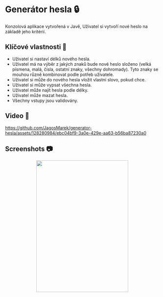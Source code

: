 # Generátor hesla 🔒

Konzolová aplikace vytvořená v Javě, Uživatel si vytvoří nové heslo na základě jeho kritérií.

## Klíčové vlastnosti 🎯

- Uživatel si nastaví délků nového hesla.
- Uživatel má na výběr z jakých znaků bude nové heslo složeno (velká písmena, malá, čísla, ostatní znaky, všechny dohromady). Tyto znaky se mouhou různě kombinovat podle potřeb uživatele.
- Uživatel si může do nového hesla vložit vlastní slovo, pokud chce.
- Uživatel si může vypsat všechna hesla.
- Uživatel může najít hesla podle délky.
- Uživatel může mazat hesla.
- Všechny vstupy jsou validovány.

## Video 🎥

https://github.com/JagosMarek/generator-hesla/assets/128280984/ebc04bf9-3a0e-429e-aa63-b56ba87230a0

## Screenshots 📷

<p align="center">
 <img src="https://github.com/JagosMarek/generator-hesla/assets/128280984/dde1556c-b735-45f7-b95a-995366f282e3" width="300" 
 height="430" />
</p>
